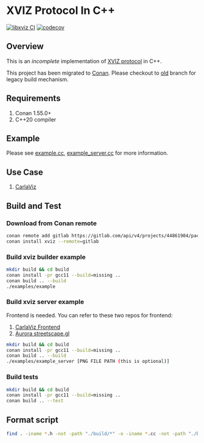 # XVIZ Protocol In C++
[![libxviz CI](https://github.com/mjxu96/xviz/actions/workflows/ci.yml/badge.svg)](https://github.com/mjxu96/xviz/actions/workflows/ci.yml) [![codecov](https://codecov.io/gh/mjxu96/xviz/branch/master/graph/badge.svg?token=JDDAW7YU7B)](https://codecov.io/gh/mjxu96/xviz)

## Overview
This is an _incomplete_ implementation of [XVIZ protocol](https://github.com/aurora-opensource/xviz) in C++.

This project has been migrated to [Conan](https://conan.io/). Please checkout to [old](https://github.com/mjxu96/xviz/tree/old) branch for legacy build mechanism.

## Requirements
1. Conan 1.55.0+
2. C++20 compiler

## Example
Please see [example.cc](examples/example.cc), [example_server.cc](examples/example_server.cc) for more information.

## Use Case
1. [CarlaViz](https://github.com/mjxu96/carlaviz)

## Build and Test

### Download from Conan remote
```bash
conan remote add gitlab https://gitlab.com/api/v4/projects/44861904/packages/conan
conan install xviz --remote=gitlab
```
### Build xviz builder example
```bash
mkdir build && cd build
conan install -pr gcc11 --build=missing ..
conan build .. --build
./examples/example
```

### Build xviz server example
Frontend is needed. You can refer to these two repos for frontend:
1. [CarlaViz Frontend](https://github.com/mjxu96/carlaviz/tree/master/frontend)
2. [Aurora streetscape.gl](https://github.com/aurora-opensource/streetscape.gl)
```bash
mkdir build && cd build
conan install -pr gcc11 --build=missing ..
conan build .. --build
./examples/example_server [PNG FILE PATH (this is optional)]
```

### Build tests
```bash
mkdir build && cd build
conan install -pr gcc11 --build=missing ..
conan build .. --test
```

## Format script
```bash
find . -iname *.h -not -path "./build/*" -o -iname *.cc -not -path "./build/*" | xargs clang-format -i -style=file
```
